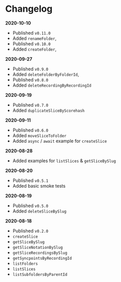 # Changelog

**2020-10-10**
- Published `v0.11.0`
- Added `renameFolder`,
- Published `v0.10.0`
- Added `createFolder`,

**2020-09-27**
- Published `v0.9.0`
- Added `deleteFolderByFolderId`,
- Published `v0.8.0`
- Added `deleteRecordingByRecordingId`

**2020-09-19**
- Published `v0.7.0`
- Added `duplicateSliceByScorehash`

**2020-09-11**
- Published `v0.6.0`
- Added `moveSliceToFolder`
- Added `async` / `await` example for `createSlice`

**2020-08-28**
- Added examples for `listSlices` & `getSliceBySlug`

**2020-08-20**
- Published `v0.5.1`
- Added basic smoke tests

**2020-08-19**
- Published `v0.5.0`
- Added `deleteSliceBySlug`

**2020-08-18**
- Published `v0.2.0`
- `createSlice`
- `getSliceBySlug`
- `getSliceNotationBySlug`
- `getSliceRecordingsBySlug`
- `getSyncpointsByRecordingId`
- `listFolders`
- `listSlices`
- `listSubfoldersByParentId`
